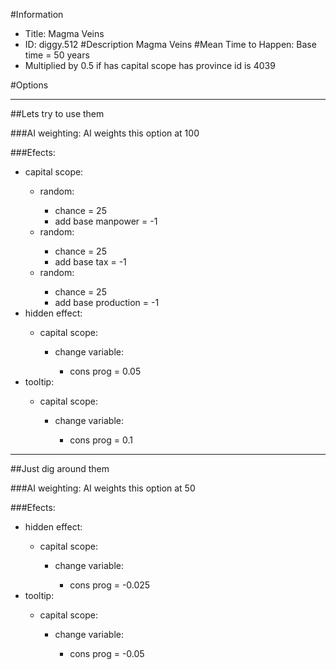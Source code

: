 #Information
 - Title: Magma Veins
 - ID: diggy.512
#Description
Magma Veins
#Mean Time to Happen:
Base time = 50 years
 - Multiplied by 0.5 if has capital scope has province id is 4039

#Options

___
##Lets try to use them

###AI weighting:
AI weights this option at 100


###Efects:<ul><li>capital scope:</li><ul><li>random:</li><ul><li>chance = 25</li><li>add base manpower = -1</li></ul><li>random:</li><ul><li>chance = 25</li><li>add base tax = -1</li></ul><li>random:</li><ul><li>chance = 25</li><li>add base production = -1</li></ul></ul><li>hidden effect:</li><ul><li>capital scope:</li><ul><li>change variable:</li><ul><li>cons prog = 0.05</li></ul></ul></ul><li>tooltip:</li><ul><li>capital scope:</li><ul><li>change variable:</li><ul><li>cons prog = 0.1</li></ul></ul></ul></ul>

___
##Just dig around them

###AI weighting:
AI weights this option at 50


###Efects:<ul><li>hidden effect:</li><ul><li>capital scope:</li><ul><li>change variable:</li><ul><li>cons prog = -0.025</li></ul></ul></ul><li>tooltip:</li><ul><li>capital scope:</li><ul><li>change variable:</li><ul><li>cons prog = -0.05</li></ul></ul></ul></ul>
